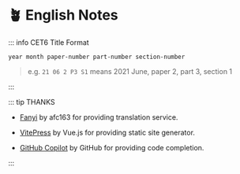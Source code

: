 # :potted_plant: English Notes

::: info CET6 Title Format

`year month paper-number part-number section-number`  
> e.g. `21 06 2 P3 S1` means 2021 June, paper 2, part 3, section 1  

:::

::: tip THANKS

- [Fanyi](https://github.com/afc163/fanyi) by afc163 for providing translation service.  

- [VitePress](https://vitepress.vuejs.org/) by Vue.js for providing static site generator.

- [GitHub Copilot](https://copilot.github.com/) by GitHub for providing code completion.
  
:::